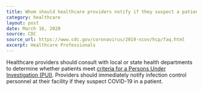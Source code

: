 ```yaml
---
title: Whom should healthcare providers notify if they suspect a patient has COVID-19?
category: healthcare
layout: post
date: March 16, 2020
source: CDC
source_url: https://www.cdc.gov/coronavirus/2019-ncov/hcp/faq.html
excerpt: Healthcare Professionals
---
```


Healthcare providers should consult with local or state health departments to determine whether patients meet <a href="https://www.cdc.gov/coronavirus/2019-nCoV/clinical-criteria.html"> criteria for a Persons Under Investigation (PUI)</a>. Providers should immediately notify infection control personnel at their facility if they suspect COVID-19 in a patient.
